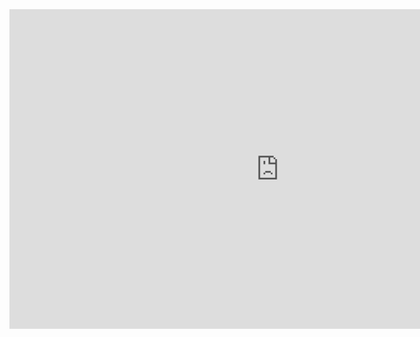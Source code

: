<iframe 
    src="https://docs.google.com/presentation/d/e 2PACX-1vSqyYbfnWwcx6cOyKEaZS2FGnSxdF1xdsKvRnnr395AB26TDuv9tcJsGhvo74XtJPCCWa08-7vyiLc9/embed?start=false&loop=false&delayms=3000" 
    frameborder="0" 
    width="960" 
    height="569" 
    allowfullscreen="true" 
    mozallowfullscreen="true" 
    webkitallowfullscreen="true">
</iframe>
